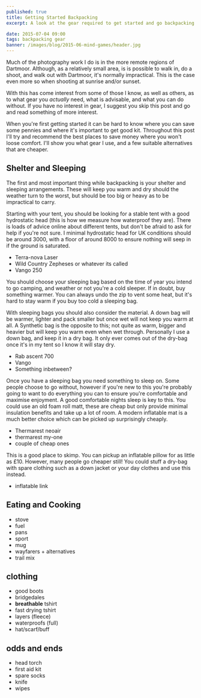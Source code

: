 ```yaml
---
published: true
title: Getting Started Backpacking
excerpt: A look at the gear required to get started and go backpacking for the first time

date: 2015-07-04 09:00
tags: backpacking gear
banner: /images/blog/2015-06-mind-games/header.jpg
---
```


Much of the photography work I do is in the more remote regions of Dartmoor. Although, as a relatively small area, is is possible to walk in, do a shoot, and walk out with Dartmoor, it's normally impractical. This is the case even more so when shooting at sunrise and/or sunset.

With this has come interest from some of those I know, as well as others, as to what gear you *actually* need, what is advisable, and what you can do without. If you have no interest in gear, I suggest you skip this post and go and read something of more interest.

When you're first getting started it can be hard to know where you can save some pennies and where it's important to get good kit. Throughout this post I'll try and recommend the best places to save money where you won't loose comfort. I'll show you what gear I use, and a few suitable alternatives that are cheaper.

## Shelter and Sleeping

The first and most important thing while backpacking is your shelter and sleeping arrangements. These will keep you warm and dry should the weather turn to the worst, but should be too big or heavy as to be impractical to carry.

Starting with your tent, you should be looking for a stable tent with a good hydrostatic head (this is how we measure how waterproof they are). There is loads of advice online about different tents, but don't be afraid to ask for help if you're not sure. I minimal hydrostatic head for UK conditions should be around 3000, with a floor of around 8000 to ensure nothing will seep in if the ground is saturated.

 * Terra-nova Laser
 * Wild Country Zepheses or whatever its called
 * Vango 250

You should choose your sleeping bag based on the time of year you intend to go camping, and weather or not you're a cold sleeper. If in doubt, buy something warmer. You can always undo the zip to vent some heat, but it's hard to stay warm if you buy too cold a sleeping bag.

With sleeping bags you should also consider the material. A down bag will be warmer, lighter and pack smaller but once wet will not keep you warm at all. A Synthetic bag is the opposite to this; not quite as warm, bigger and heavier but will keep you warm even when wet through. Personally I use a down bag, and keep it in a dry bag. It only ever comes out of the dry-bag once it's in my tent so I know it will stay dry.

 * Rab ascent 700
 * Vango
 * Something inbetween?

Once you have a sleeping bag you need something to sleep on. Some people choose to go without, however if you're new to this you're probably going to want to do everything you can to ensure you're comfortable and maximise enjoyment. A good comfortable nights sleep is key to this. You could use an old foam roll matt, these are cheap but only provide minimal insulation benefits and take up a lot of room. A modern inflatable mat is a much better choice which can be picked up surprisingly cheaply.

* Thermarest neoair
* thermarest my-one
* couple of cheap ones

This is a good place to skimp. You can pickup an inflatable pillow for as little as £10. However, many people go cheaper still! You could stuff a dry-bag with spare clothing such as a down jacket or your day clothes and use this instead.

* inflatable link

## Eating and Cooking

* stove
* fuel
* pans
* sport
* mug
* wayfarers + alternatives
* trail mix

## clothing

* good boots
* bridgedales
* **breathable** tshirt
* fast drying tshirt
* layers (fleece)
* waterproofs (full)
* hat/scarf/buff

## odds and ends

* head torch
* first aid kit
* spare socks
* knife
* wipes
